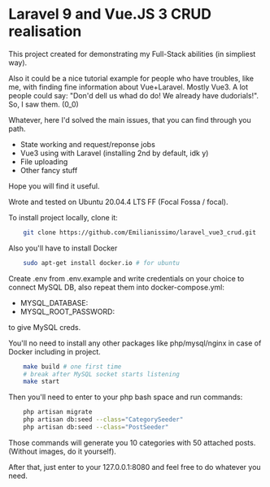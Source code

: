 # Laravel 9 and Vue.JS 3 CRUD realisation

This project created for demonstrating my Full-Stack abilities (in simpliest way).

Also it could be a nice tutorial example for people who have troubles, like me, with finding fine information about Vue+Laravel. Mostly Vue3. A lot people could say: "Don'd dell us whad do do! We already have dudorials!". So, I saw them. (0_0)

Whatever, here I'd solved the main issues, that you can find through you path.

- State working and request/reponse jobs
- Vue3 using with Laravel (installing 2nd by default, idk y)
- File uploading
- Other fancy stuff

Hope you will find it useful.

Wrote and tested on Ubuntu 20.04.4 LTS FF (Focal Fossa / focal).

To install project locally, clone it:

```bash
    git clone https://github.com/Emilianissimo/laravel_vue3_crud.git
```
Also you'll have to install Docker

```bash
    sudo apt-get install docker.io # for ubuntu
```

Create .env from .env.example and write credentials on your choice to connect MySQL DB, also repeat them into docker-compose.yml:

- MYSQL_DATABASE:
- MYSQL_ROOT_PASSWORD:

to give MySQL creds.

You'll no need to install any other packages like php/mysql/nginx in case of Docker including in project.

```bash
    make build # one first time
    # break after MySQL socket starts listening
    make start
```
Then you'll need to enter to your php bash space and run commands:

```bash
    php artisan migrate
    php artisan db:seed --class="CategorySeeder"
    php artisan db:seed --class="PostSeeder"
```

Those commands will generate you 10 categories with 50 attached posts. (Without images, do it yourself).

After that, just enter to your 127.0.0.1:8080 and feel free to do whatever you need.
